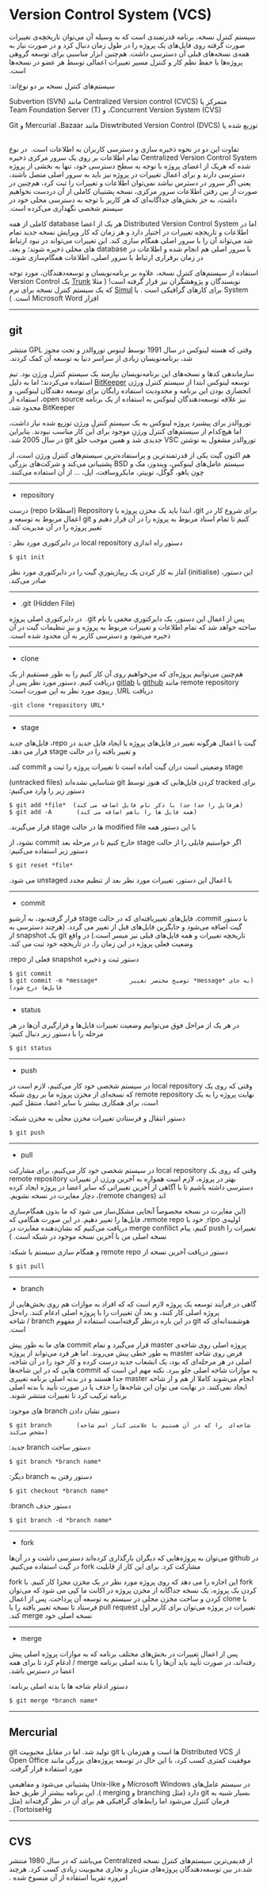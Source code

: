 Version Control System (VCS) 
===
‫‫سیستم کنترل نسخه، برنامه قدرتمندی است که به وسیله آن می‌توان تاریخچه‌ی تغییرات صورت گرفته روی فایل‌های یک پروژه را در طول زمان دنبال کرد و در صورت نیاز به همه‌ی نسخه‌های قبلی آن دسترسی داشت. هم‌چنین ابزار مناسبی برای توسعه گروهی پروژه‌ها با حفظ نظم کار و کنترل مسیر تغییرات اعمالی توسط هر عضو در نسخه‌ها است.‬ 

‫سیستم‌های کنترل نسخه بر دو نوع‌اند:‬

‫متمرکز یا ‪Centralized Version control (CVCS)‬ مانند ‪Subvertion (SVN) ،Concurrent Version System (CVS)‬ و ‪Team Foundation Server (T) 

‫توزیع شده یا ‪Diswtributed Version Control (DVCS)‬ مانند Mercurial ،Bazaar و Git ‬

‫تفاوت این دو در نحوه ذخیره سازی و دسترسی کاربران به اطلاعات است. ‬
‫در نوع Centralized Version Control System تمام اطلاعات بر روی یک سرور مرکزی ذخیره شده که هریک از اعضای پروژه با توجه به سطح دسترسی خود، تنها به بخشی از پروژه دسترسی دارند و برای اعمال تغییرات در پروژه نیز باید به سرور اصلی متصل باشند، یعنی اگر سرور در دسترس نباشد نمی‌توان اطلاعات و تغییرات را ثبت کرد، هم‌چنین در صورت از بین رفتن اطلاعات سرور مرکزی، نسخه پشتیبان کاملی از آن دردست نخواهیم داشت، به جز بخش‌های جداگانه‌ای که هر کاربر با توجه به دسترسی محلی خود در سیستم شخصی نگهداری می‌کرده است. ‬

‫اما در Distributed Version Control System هر یک از اعضا database کاملی از همه اطلاعات و تاریخچه تغییرات در اختیار دارد و هر زمان که کار ویرایش نسخه جدید تمام شد می‌تواند آن را با سرور اصلی همگام سازی کند. این تغییرات می‌تواند در نبود ارتباط با سرور اصلی هم انجام شده و اطلاعات در database های محلی ذخیره شوند؛ و بعد، در زمان برقراری ارتباط با سرور اصلی، اطلاعات همگام‌سازی شوند. ‬

‫استفاده از سیستم‌های کنترل نسخه، علاوه بر برنامه‌نویسان و توسعه‌دهندگان، مورد توجه نویسندگان و پژوهشگران نیز قرار گرفته است! 
(  مثلا [Trunk](https://jointrunk.com)  یک  Version Control System برای کارهای گرافیکی است . یا [Simul](https://www.simuldocs.com) که یک سیستم کنترل نسخه برای نرم افزار Microsoft Word است. )‬
___
git
---
‫وقتی که هسته لینوکس در سال 1991 توسط لینوس توروالدز و تحت مجوز GPL منتشر شد، برنامه‌نویسان زیادی از سراسر دنیا به توسعه آن کمک کردند.‬

‫سازماندهی کدها و نسخه‌های این برنامه‌نویسان نیازمند یک سیستمِ کنترل ورژن بود. تیم توسعه لینوکس ابتدا از سیستم کنترل ورژن [BitKeeper](https://www.bitkeeper.org) استفاده می‌کردند؛ اما به دلیل انحصاری بودن این برنامه و محدودیت استفاده رایگان برای توسعه دهندگان لینوکس،  و نیز علاقه توسعه‌دهندگان لینوکس به استفاده از یک برنامه open source، استفاده از BitKeeper محدود شد.‬

‫توروالدز برای پیشبرد پروژه لینوکس به یک سیستمِ کنترلِ ورژن توزیع شده نیاز داشت، اما هیچ‌کدام از سیستم‌های کنترل ورژنِ موجود برای این کار مناسب نبودند. بنابراین توروالدز مشغول به نوشتن VSC جدیدی شد و همین موجب خلق git در سال 2005 شد. ‬

‫هم اکنون گیت یکی از قدرتمندترین و پراستفاده‌ترین سیستم‌های کنترل ورژن است، از سیستم عامل‌های لینوکس، ویندوز، مک و BSD پشتیبانی می‌کند و شرکت‌های بزرگی چون یاهو، گوگل، توییتر، مایکروسافت، اپل، ... از آن استفاده می‌کنند.‬

___


- repository

‫برای شروع کار در git، ابتدا باید یک مخزن پروژه یا Repository (اصطلاحا repo) درست کنیم تا تمام اسناد مربوط به پروژه را در آن قرار دهیم و git اعمال مربوط به  توسعه و تغییر پروژه را در آن مدیریت کند. ‬

‫دستور راه اندازی local repository در دایرکتوری مورد نظر : ‪

```
$ git init
```

‫این دستور، (initialise) آغاز به کار کردن یک ریپازیتوریِ گیت را در دایرکتوری مورد نظر صادر می‌کند. ‬

___

- .git (Hidden File)

‫پس از اعمال این دستور، یک دایرکتوری مخفی با نام‪ .git ‬ در دایرکتوری اصلی پروژه ساخته خواهد شد که تمام اطلاعات و تغییرات مربوط به پروژه و نیز تنظیمات گیت در آن ذخیره می‌شود و دسترسی کاربر به آن محدود شده است.‬

___
- clone

‫هم‌چنین می‌توانیم پروژه‌ای که می‌خواهیم روی آن کار کنیم را به طور مستقیم از یک remote repository  مانند [github](https://github.com/) یا [gitlab](https://gitlab.com/) دریافت کنیم. دستور مورد نظر پس از دریافت URL  ِ ریپوی مورد نظر به این صورت است:‬
 
```
-git clone *repasitory URL* 
```
___
- stage

‫گیت با اعمال هرگونه تغییر در فایل‌های پروژه یا ایجاد فایل جدید در repo، فایل‌های جدید و تغییر یافته را در حالت stage قرار می دهد.

‫stage ‫وضعیتی است دران گیت آماده است تا تغییرات پروژه را ثبت و commit کند.‬‬‬

‫برای tracked کردن فایل‌هایی که هنوز توسط git شناسایی نشده‌اند (untracked files)  دستور زیر را وارد می‌کنیم: ‬
```
$ git add *file*  (هرفایل را جدا جدا با ذکر نام فایل اضافه می کند)
$ git add -A       (همه فایل ها را باهم اضافه می کند)
```
‫با این دستور همه modified file ها در حالت stage قرار می‌گیرند.‬

‫اگر خواستیم فایلی را از حالت stage خارج کنیم تا در مرحله بعد commit نشود، از دستور زیر استفاده می‌کنیم:‬
```
$ git reset *file*  
```
‫با اعمال این دستور، تغییرات مورد نظر بعد از تنظیم مجدد unstaged می شود. ‬
___

- commit

‫با دستور commit، فایل‌های تغییریافته‌ای که در حالت stage قرار گرفته‌بود، به آرشیو گیت اضافه می‌شود و جایگزین فایل‌های قبل از تغییر می گردد. (هرچند دسترسی به تاریخچه تغییرات و همه فایل‌های قبلی نیز میسر است.) در واقع git یک snapshot  از وضعیت فعلی پروژه در این زمان را، در تاریخچه خود ثبت می کند.‬

‫دستور ثبت و ذخیره snapshot فعلی از repo:‬
```
$ git commit
$ git commit -m *message*         ‫(به جای *message* توضیح مختصر تغییر فایل‌ها درج شود) ‬ 
```
___ 
- status

‫در هر یک از مراحل فوق می‌توانیم وضعیت تغییرات فایل‌ها و قرارگیری آن‌ها در هر مرحله را با دستور زیر دنبال کنیم:‬

```
‍‍$ git status
```

____

- push

‫وقتی که روی یک local repository  در سیستم شخصی خود کار می‌کنیم، لازم است در نهایت پروژه را به یک remote repository که نسخه‌ای از مخزن پروژه ما بر روی شبکه است، برای همکاری بیشتر با سایر اعضا، منتقل کنیم. ‬

‫دستور انتقال و فرستادن تغییرات مخزن محلی به مخزن شبکه:‬
```
$ git push
```
____

- pull

‫وقتی که روی یک local repository در سیستم شخصی خود کار می‌کنیم، برای مشارکت بهتر در پروژه، لازم است همواره به آخرین ورژن از تغییرات remote repository دسترسی داشته باشیم تا با آگاهی از آخرین تغییراتی که سایر اعضا در پروژه ایجاد کرده اند (remote changes)، دچار مغایرت در نسخه  نشویم.‬

‫(این مغایرت در نسخه مخصوصاً آنجایی مشکل‌ساز می شود که ما بدون همگام‌سازی اولیه‌ی ripo  ِ خود با remote repo، فایل‌ها را تغییر دهیم. در این صورت هنگامی که تغییرات را push کنیم،  پیام merge  confilict دریافت می‌کنیم که نشان‌دهنده مغایرت در نسخه اصلی من با آخرین نسخه موجود در شبکه است. )‬‬

‫دستور دریافت آخرین نسخه از  remote repo و همگام سازی سیستم با شبکه:‬
```
$ git pull
```
_____

- branch

گاهی در فرآیند توسعه ‫یک پروژه لازم است که که افراد به موازات هم روی بخش‌هایی از پروژه اصلی کار کنند، و بعد آن تغییرات را با پروژه اصلی ادغام کنند. راه‌حل هوشمندانه‌ای که git  در این باره درنظر گرفته‌است استفاده از مفهوم branch / شاخه است. ‬

‫پروژه اصلی روی شاخه‌ی master قرار می‌گیرد و تمام commit های ما به طور پیش فرض روی شاخه  master  به طور خطی پیش می‌روند. اما هر فرد می‌تواند از پروژه اصلی در هر مرحله‌ای که بود، یک انشعاب جدید درست کرده و کار خود را در آن شاخه، به موازات شاخه اصلی جلو ببرد. نکته مهم این است که commit هایی که در این شاخه‌ها انجام می‌شوند کاملا از هم و از شاخه master جدا هستند و در بدنه اصلی برنامه تغییری ایجاد نمی‌کنند. در نهایت می توان این شاخه‌ها را حذف یا در صورت تأیید با بدنه اصلی برنامه ترکیب کرد تا تغییرات منتشر شوند.‬

‫دستور نشان دادن branch های موجود:‬
```
$ git branch       (شاخه‌ای  را که در آن هستیم با علامتی کنار اسم شاخه مشخص می‌کند)
```
‫دستور ساخت branch جدید:‬
```
$ git branch *branch name*
```
‫دستور رفتن به branch دیگر:‬
```
$ git checkout *branch name*
```
‫دستور حذف branch:‬
```
$ git branch -d *branch name*
```
____

- fork

‫در github می‌توان به پروژه‌هایی که دیگران بارگذاری کرده‌اند دسترسی داشت و در آن‌ها مشارکت کرد. برای این کار از قابلیت fork در گیت استفاده می‌کنیم.

‫fork این اجازه را می دهد که روی پروژه مورد نظر در یک مخزن مجزا کار کنیم. با fork کردن یک پروژه، یک نسخه جداگانه از مخزن پروژه در اکانت ما کپی می شود که می‌توان با clone کردن و ساخت مخزن محلی در سیستم به توسعه آن پرداخت. پس از اعمال تغییرات در پروژه می‌توان برای کاربر اول pull request فرستاد تا نسخه تغییر یافته را با نسخه اصلی خود merge کند.‬

____

- merge


‫پس از اعمال تغییرات در بخش‌های مختلف برنامه که به موازات پروژه اصلی پیش رفته‌اند، در صورت تأیید باید آن‌ها را با بدنه اصلی برنامه merge / ادغام کرد تا برای همه اعضا در دسترس باشد.‬ 

‫دستور ادغام شاخه ها با بدنه اصلی برنامه:‬
```
$ git merge *branch name*
```

___________________________________

Mercurial
---
‫از Distributed VCS ها است  و هم‌زمان با git  تولید شد. اما در مقابل محبوبیت git موفقیت کمتری کسب کرد، با این حال در توسعه پروژه‌های بزرگی مانند Open Office مورد استفاده قرار گرفت. ‬

‫در سیستم عامل‌های  Microsoft Windows  و Unix-like  پشتیبانی می‌شود و مفاهیمی بسیار شبیه به git دارد (مثل  branching و merging ). این برنامه بیشتر از طریق خط فرمان کنترل می‌شود اما رابط‌های گرافیکی هم برای آن در نظر گرفته‌اند (مثل TortoiseHg) .‬


____

CVS
---
‫از قدیمی‌ترین سیستم‌های کنترل نسخه Centralized می‌باشد که در سال 1980 منتشر شد.در بین توسعه‌دهندگان پروژه‌های متن‌باز و تجاری محبوبیت زیادی کسب کرد. هرچند امروزه تقریبا استفاده از آن منسوخ شده .‬
